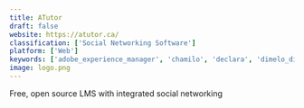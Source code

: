 ```yaml
---
title: ATutor
draft: false 
website: https://atutor.ca/
classification: ['Social Networking Software']
platform: ['Web']
keywords: ['adobe_experience_manager', 'chamilo', 'declara', 'dimelo_digital', 'edmodo', 'fedena', 'geenio', 'getcourse', 'gravatar', 'moodle', 'open_elms', 'openboard', 'photostore', 'swad', 'sakai', 'scribblar', 'siteimprove', 'edx-platform', 'phpgraphy']
image: logo.png
---
```

Free, open source LMS with integrated social networking